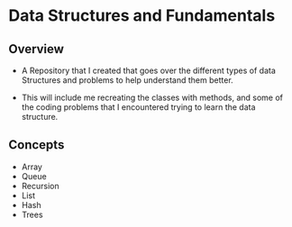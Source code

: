 # Data Structures and Fundamentals

## Overview
* A Repository that I created that goes over the different types of data Structures
and problems to help understand them better.

* This will include me recreating the classes with methods, and some of the coding
problems that I encountered trying to learn the data structure.

## Concepts
* Array
* Queue
* Recursion
* List
* Hash
* Trees
